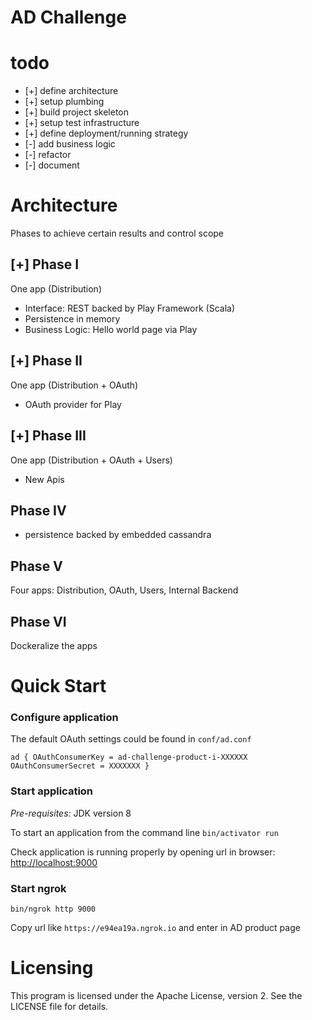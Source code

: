 # AD Challenge

# todo
* [+] define architecture
* [+] setup plumbing
* [+] build project skeleton
* [+] setup test infrastructure
* [+] define deployment/running strategy
* [-] add business logic
* [-] refactor
* [-] document


# Architecture

Phases to achieve certain results and control scope   

## [+] Phase I
One app (Distribution)
* Interface: REST backed by Play Framework (Scala)
* Persistence in memory
* Business Logic: Hello world page via Play

## [+] Phase II
One app (Distribution + OAuth)
* OAuth provider for Play

## [+] Phase III
One app (Distribution + OAuth + Users)
* New Apis

## Phase IV
* persistence backed by embedded cassandra

## Phase V
Four apps: Distribution, OAuth, Users, Internal Backend

## Phase VI
Dockeralize the apps



# Quick Start

### Configure application
The default OAuth settings could be found in `conf/ad.conf`

`
ad {
  OAuthConsumerKey = ad-challenge-product-i-XXXXXX
  OAuthConsumerSecret = XXXXXXX
}
`

### Start application

*Pre-requisites:* JDK version 8 

To start an application from the command line
`bin/activator run`

Check application is running properly by opening url in browser: [http://localhost:9000](http://localhost:9000)

### Start ngrok
`bin/ngrok http 9000`

Copy url like `https://e94ea19a.ngrok.io` and enter in AD product page



# Licensing

This program is licensed under the Apache License, version 2. See the LICENSE file for details.
